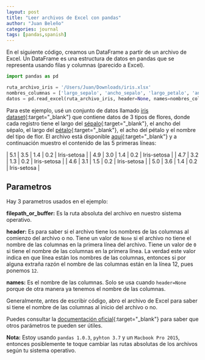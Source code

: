 ```yaml
---
layout: post
title: "Leer archivos de Excel con pandas"
author: "Juan Beleño"
categories: journal
tags: [pandas,spanish]
---
```


En el siguiente código, creamos un DataFrame a partir de un archivo de Excel. Un DataFrame es una estructura de datos en pandas que se representa usando filas y columnas (parecido a Excel).

```python
import pandas as pd

ruta_archivo_iris = '/Users/Juan/Downloads/iris.xlsx'
nombres_columnas = ['largo_sepalo', 'ancho_sepalo', 'largo_petalo', 'ancho_petalo', 'tipo_flor']
datos = pd.read_excel(ruta_archivo_iris, header=None, names=nombres_columnas)
```

Para este ejemplo, usé un conjunto de datos llamado [iris dataset](https://archive.ics.uci.edu/ml/datasets/iris){:target="_blank"} que contiene datos de 3 tipos de flores, donde cada registro tiene el largo del [sépalo](https://es.wikipedia.org/wiki/S%C3%A9palo){:target="_blank"}, el ancho del sépalo, el largo del [pétalo](https://es.wikipedia.org/wiki/P%C3%A9talo){:target="_blank"}, el acho del pétalo y el nombre del tipo de flor. El archivo está disponible [aquí](../assets/others/leer-un-archivo-de-excel-en-pandas/iris.xlsx){:target="_blank"} y a continuación muestro el contenido de las 5 primeras líneas:

| 5.1 | 3.5 | 1.4 | 0.2 | Iris-setosa |
| 4.9 | 3.0 | 1.4 | 0.2 | Iris-setosa |
| 4.7 | 3.2 | 1.3 | 0.2 | Iris-setosa |
| 4.6 | 3.1 | 1.5 | 0.2 | Iris-setosa |
| 5.0 | 3.6 | 1.4 | 0.2 | Iris-setosa |


## Parametros
Hay 3 parametros usados en el ejemplo:

**filepath_or_buffer:** Es la ruta absoluta del archivo en nuestro sistema operativo.

**header:** Es para saber si el archivo tiene los nombres de las columnas al comienzo del archivo o no. Tiene un valor de `None` si el archivo no tiene el nombre de las columnas en la primera línea del archivo. Tiene un valor de `0` si tiene el nombre de las columnas en la primera línea. La verdad este valor indica en que línea están los nombres de las columnas, entonces si por alguna extraña razón el nombre de las columnas están en la línea 12, pues ponemos `12`.

**names:** Es el nombre de las columnas. Solo se usa cuando `header=None` porque de otra manera ya tenemos el nombre de las columnas.

Generalmente, antes de escribir código, abro el archivo de Excel para saber si tiene el nombre de las columnas al inicio del archivo o no.

Puedes consultar la [documentación oficial](https://pandas.pydata.org/pandas-docs/stable/reference/api/pandas.read_excel.html){:target="_blank"} para saber que otros parámetros te pueden ser útiles.

**Nota:** Estoy usando `pandas 1.0.3`, `pyhton 3.7` y un `Macbook Pro 2015`, entonces posiblemente te toque cambiar las rutas absolutas de los archivos según tu sistema operativo.
